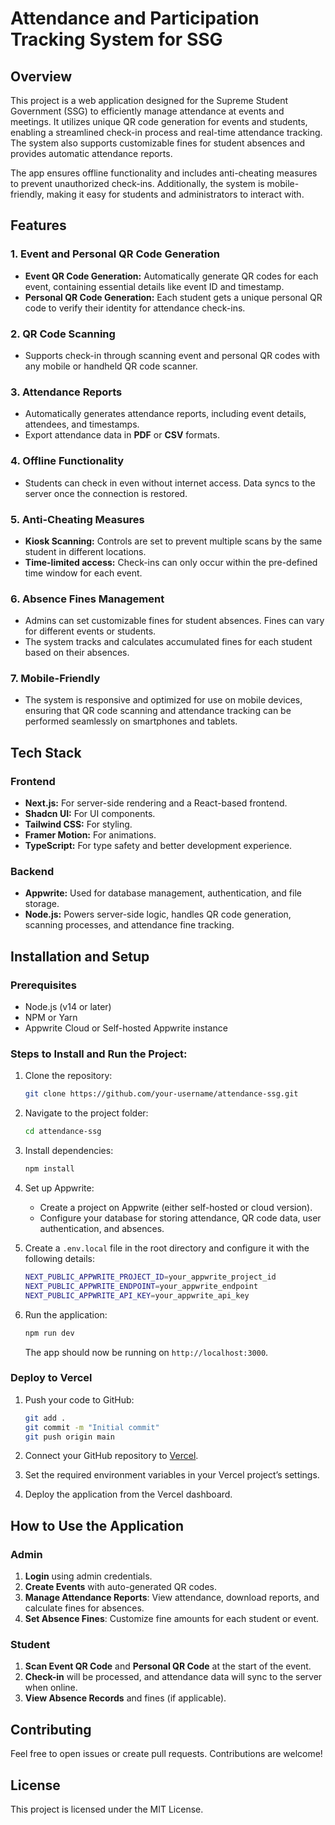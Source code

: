 # Attendance and Participation Tracking System for SSG

## Overview

This project is a web application designed for the Supreme Student Government (SSG) to efficiently manage attendance at events and meetings. It utilizes unique QR code generation for events and students, enabling a streamlined check-in process and real-time attendance tracking. The system also supports customizable fines for student absences and provides automatic attendance reports. 

The app ensures offline functionality and includes anti-cheating measures to prevent unauthorized check-ins. Additionally, the system is mobile-friendly, making it easy for students and administrators to interact with.

## Features

### 1. Event and Personal QR Code Generation
- **Event QR Code Generation:** Automatically generate QR codes for each event, containing essential details like event ID and timestamp.
- **Personal QR Code Generation:** Each student gets a unique personal QR code to verify their identity for attendance check-ins.

### 2. QR Code Scanning
- Supports check-in through scanning event and personal QR codes with any mobile or handheld QR code scanner.

### 3. Attendance Reports
- Automatically generates attendance reports, including event details, attendees, and timestamps.
- Export attendance data in **PDF** or **CSV** formats.

### 4. Offline Functionality
- Students can check in even without internet access. Data syncs to the server once the connection is restored.

### 5. Anti-Cheating Measures
- **Kiosk Scanning:** Controls are set to prevent multiple scans by the same student in different locations.
- **Time-limited access:** Check-ins can only occur within the pre-defined time window for each event.

### 6. Absence Fines Management
- Admins can set customizable fines for student absences. Fines can vary for different events or students.
- The system tracks and calculates accumulated fines for each student based on their absences.

### 7. Mobile-Friendly
- The system is responsive and optimized for use on mobile devices, ensuring that QR code scanning and attendance tracking can be performed seamlessly on smartphones and tablets.

## Tech Stack

### Frontend
- **Next.js:** For server-side rendering and a React-based frontend.
- **Shadcn UI:** For UI components.
- **Tailwind CSS:** For styling.
- **Framer Motion:** For animations.
- **TypeScript:** For type safety and better development experience.

### Backend
- **Appwrite:** Used for database management, authentication, and file storage.
- **Node.js:** Powers server-side logic, handles QR code generation, scanning processes, and attendance fine tracking.

## Installation and Setup

### Prerequisites
- Node.js (v14 or later)
- NPM or Yarn
- Appwrite Cloud or Self-hosted Appwrite instance

### Steps to Install and Run the Project:

1. Clone the repository:

   ```bash
   git clone https://github.com/your-username/attendance-ssg.git
   ```

2. Navigate to the project folder:

   ```bash
   cd attendance-ssg
   ```

3. Install dependencies:

   ```bash
   npm install
   ```

4. Set up Appwrite:
   - Create a project on Appwrite (either self-hosted or cloud version).
   - Configure your database for storing attendance, QR code data, user authentication, and absences.

5. Create a `.env.local` file in the root directory and configure it with the following details:

   ```bash
   NEXT_PUBLIC_APPWRITE_PROJECT_ID=your_appwrite_project_id
   NEXT_PUBLIC_APPWRITE_ENDPOINT=your_appwrite_endpoint
   NEXT_PUBLIC_APPWRITE_API_KEY=your_appwrite_api_key
   ```

6. Run the application:

   ```bash
   npm run dev
   ```

   The app should now be running on `http://localhost:3000`.

### Deploy to Vercel

1. Push your code to GitHub:

   ```bash
   git add .
   git commit -m "Initial commit"
   git push origin main
   ```

2. Connect your GitHub repository to [Vercel](https://vercel.com/).

3. Set the required environment variables in your Vercel project’s settings.

4. Deploy the application from the Vercel dashboard.

## How to Use the Application

### Admin
1. **Login** using admin credentials.
2. **Create Events** with auto-generated QR codes.
3. **Manage Attendance Reports**: View attendance, download reports, and calculate fines for absences.
4. **Set Absence Fines**: Customize fine amounts for each student or event.

### Student
1. **Scan Event QR Code** and **Personal QR Code** at the start of the event.
2. **Check-in** will be processed, and attendance data will sync to the server when online.
3. **View Absence Records** and fines (if applicable).

## Contributing
Feel free to open issues or create pull requests. Contributions are welcome!

## License
This project is licensed under the MIT License.